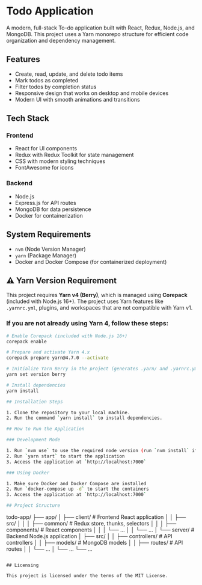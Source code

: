 # Todo Application

A modern, full-stack To-do application built with React, Redux, Node.js, and MongoDB. This project uses a Yarn monorepo structure for efficient code organization and dependency management.

## Features

- Create, read, update, and delete todo items
- Mark todos as completed
- Filter todos by completion status
- Responsive design that works on desktop and mobile devices
- Modern UI with smooth animations and transitions

## Tech Stack

### Frontend
- React for UI components
- Redux with Redux Toolkit for state management
- CSS with modern styling techniques
- FontAwesome for icons

### Backend
- Node.js
- Express.js for API routes
- MongoDB for data persistence
- Docker for containerization

## System Requirements

- `nvm` (Node Version Manager)
- `yarn` (Package Manager)
- Docker and Docker Compose (for containerized deployment)

## ⚠️  Yarn Version Requirement

This project requires **Yarn v4 (Berry)**, which is managed using **Corepack** (included with Node.js 16+). The project uses Yarn features like `.yarnrc.yml`, plugins, and workspaces that are not compatible with Yarn v1.

### If you are not already using Yarn 4, follow these steps:

```bash
# Enable Corepack (included with Node.js 16+)
corepack enable

# Prepare and activate Yarn 4.x
corepack prepare yarn@4.7.0 --activate

# Initialize Yarn Berry in the project (generates .yarn/ and .yarnrc.yml)
yarn set version berry

# Install dependencies
yarn install

## Installation Steps

1. Clone the repository to your local machine.
2. Run the command `yarn install` to install dependencies.

## How to Run the Application

### Development Mode

1. Run `nvm use` to use the required node version (run `nvm install` if the required version is not installed)
2. Run `yarn start` to start the application
3. Access the application at `http://localhost:7000`

### Using Docker

1. Make sure Docker and Docker Compose are installed
2. Run `docker-compose up -d` to start the containers
3. Access the application at `http://localhost:7000`

## Project Structure
```
todo-app/
├── app/
│   ├── client/             # Frontend React application
│   │   ├── src/
│   │   │   ├── common/     # Redux store, thunks, selectors
│   │   │   ├── components/ # React components
│   │   │   └── ...
│   │   └── ...
│   └── server/             # Backend Node.js application
│       ├── src/
│       │   ├── controllers/ # API controllers
│       │   ├── models/      # MongoDB models
│       │   ├── routes/      # API routes
│       │   └── ...
│       └── ...
└── ...
```

## Licensing

This project is licensed under the terms of the MIT License.
